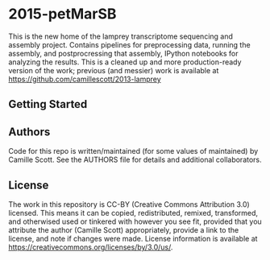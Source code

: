 # 2015-petMarSB

This is the new home of the lamprey transcriptome sequencing and assembly project. Contains pipelines for preprocessing data, running the assembly, and postprocressing that assembly, IPython notebooks for analyzing the results. This is a cleaned up and more production-ready version of the work; previous (and messier) work is available at https://github.com/camillescott/2013-lamprey

## Getting Started

<stuff>

## Authors

Code for this repo is written/maintained (for some values of maintained) by Camille Scott. See the AUTHORS file for details and additional collaborators.

## License

The work in this repository is CC-BY (Creative Commons Attribution 3.0) licensed. This means it can be copied, redistributed, remixed, transformed, and otherwised used or tinkered with however you see fit, provided that you attribute the author (Camille Scott) appropriately, provide a link to the license, and note if changes were made. License information is available at https://creativecommons.org/licenses/by/3.0/us/.


